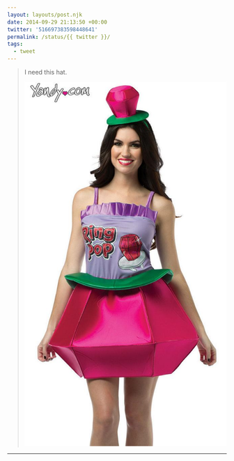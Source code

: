 ```yaml
---
layout: layouts/post.njk
date: 2014-09-29 21:13:50 +00:00
twitter: '516697383598448641'
permalink: /status/{{ twitter }}/
tags: 
  - tweet
---
```


> I need this hat. 
> 
> ![hat that looks like a ring pop](/img/516697383598448641-ByutiFuCEAAAIOk.jpg)

---
